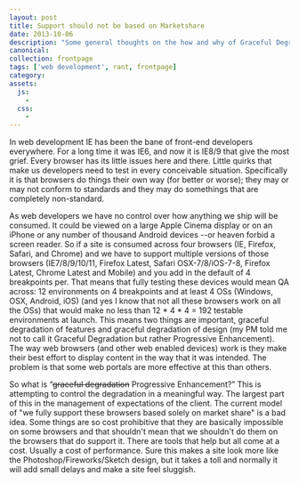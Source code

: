 ```yaml
---
layout: post
title: Support should not be based on Marketshare
date: 2013-10-06
description: "Some general thoughts on the how and why of Graceful Degradation and Progressive Enhancement. No tutorials here, more philosophical than functional"
canonical:
collection: frontpage
tags: ['web development', rant, frontpage]
category:
assets:
  js:
    -
  css:
    -
---
```


In web development IE has been the bane of front-end developers everywhere. For a long time it was IE6, and now it is IE8/9 that give the most grief. Every browser has its little issues here and there. Little quirks that make us developers need to test in every conceivable situation. Specifically it is that browsers do things their own way (for better or worse); they may or may not conform to standards and they may do somethings that are completely non-standard.

As web developers we have no control over how anything we ship will be consumed. It could be viewed on a large Apple Cinema display or on an iPhone or any number of thousand Android devices --or heaven forbid a screen reader. So if a site is consumed across four browsers (IE, Firefox, Safari, and Chrome) and we have to support multiple versions of those browsers (IE7/8/9/10/11, Firefox Latest, Safari OSX-7/8/iOS-7-8, Firefox Latest, Chrome Latest and Mobile) and you add in the default of 4 breakpoints per. That means that fully testing these devices would mean QA across: 12 environments on 4 breakpoints and at least 4 OSs (Windows, OSX, Android, iOS) (and yes I know that not all these browsers work on all the OSs) that would make no less than 12 * 4 * 4 = 192 testable environments at launch. This means two things are important, graceful degradation  of features and graceful degradation of design (my PM told me not to call it Graceful Degradation but rather Progressive Enhancement). The way web browsers (and other web enabled devices) work is they make their best effort to display content in the way that it was intended. The problem is that some web portals are more effective at this than others.

So what is “<del>graceful degradation</del> Progressive Enhancement?” This is attempting to control the degradation in a meaningful way. The largest part of this in the management of expectations of the client. The current model of "we fully support these browsers based solely on market share" is a bad idea. Some things are so cost prohibitive that they are basically impossible on some browsers and that shouldn't mean that we shouldn't do them on the browsers that do support it. There are tools that help but all come at a cost. Usually a cost of performance. Sure this makes a site look more like the Photoshop/Fireworks/Sketch design, but it takes a toll and normally it will add small delays and make a site feel sluggish.
